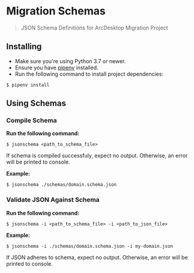 # Migration Schemas
> JSON Schema Definitions for ArcDesktop Migration Project

## Installing
* Make sure you're using Python 3.7 or newer.  
* Ensure you have [pipenv](https://pipenv.kennethreitz.org/en/latest/) installed.
* Run the following command to install project dependencies:
```shell
$ pipenv install
```

## Using Schemas
### Compile Schema
__Run the following command:__
```shell
$ jsonschema <path_to_schema_file>
```
If schema is compiled successfuly, expect no output.
Otherwise, an error will be printed to console.

__Example:__
```shell
$ jsonschema ./schemas/domain.schema.json
```


### Validate JSON Against Schema
__Run the following command:__
```shell
$ jsonschema -i <path_to_schema_file> -i <path_to_json_file>
```
__Example:__
```shell
$ jsonschema -i ./schemas/domain.schema.json -i my-domain.json
```
If JSON adheres to schema, expect no output.
Otherwise, an error will be printed to console.